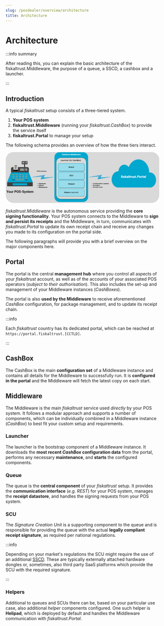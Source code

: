 ```yaml
---
slug: /posdealer/overview/architecture
title: Architecture
---
```


# Architecture

:::info summary

After reading this, you can explain the basic architecture of the fiskaltrust.Middleware, the purpose of a queue, a SSCD, a cashbox and a launcher.

:::



## Introduction

A typical *fiskaltrust* setup consists of a three-tiered system.

1. **Your POS system**
2. **fiskaltrust.Middleware** (running your *fiskaltrust.CashBox*) to provide the service itself
3. **fiskaltrust.Portal** to manage your setup



The following schema provides an overview of how the three tiers interact.

![](./images/arch.png)



*fiskaltrust.Middleware* is the autonomous service providing the **core signing functionality**. Your POS system connects to the Middleware to **sign and persist its receipts** and the Middleware, in turn, communicates with *fiskaltrust.Portal* to update its own receipt chain and receive any changes you made to its configuration on the portal side.

The following paragraphs will provide you with a brief overview on the major components here.



## Portal

The portal is the central **management hub** where you control all aspects of your *fiskaltrust* account, as well as of the accounts of your associated POS operators (*subject to their authorisation*). This also includes the set-up and management of your Middleware instances (*CashBoxes*).

The portal is also **used by the Middleware** to receive aforementioned *CashBox* configuration, for package management, and to update its receipt chain.

:::info

Each *fiskaltrust* country has its dedicated portal, which can be reached at `https://portal.fiskaltrust.[CCTLD]`.

:::




## CashBox

The CashBox is the main **configuration set** of a Middleware instance and contains all details for the Middleware to successfully run. It is **configured in the portal** and the Middleware will fetch the latest copy on each start.



## Middleware

The Middleware is the main *fiskaltrust* service used *directly* by your POS system. It follows a modular approach and supports a number of components, which can be individually combined in a Middleware instance (*CashBox*) to best fit your custom setup and requirements.



### Launcher

The launcher is the bootstrap component of a Middleware instance. It downloads the **most recent *CashBox* configuration data** from the portal, performs any necessary **maintenance**, and **starts** the configured components.



### Queue

The queue is the **central component** of your *fiskaltrust* setup. It provides the **communication interface** (*e.g. REST*) for your POS system, manages the **receipt datastore**, and handles the signing requests from your POS system.



### SCU

The *Signature Creation Unit* is a supporting component to the queue and is responsible for providing the queue with the actual **legally compliant receipt signature**, as required per national regulations.

:::info

Depending on your market's regulations the SCU might require the use of an additional [SSCD](https://en.wikipedia.org/wiki/Secure_signature_creation_device). These are typically externally attached hardware dongles or, sometimes, also third party SaaS platforms which provide the SCU with the required signature.

:::



### Helpers

Additional to queues and SCUs there can be, based on your particular use case, also additional *helper* components configured. One such helper is **Helipad**, which is deployed by default and handles the Middleware communication with *fiskaltrust.Portal*.